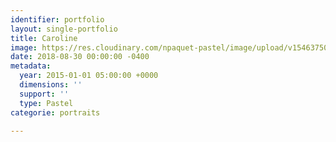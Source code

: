 ```yaml
---
identifier: portfolio
layout: single-portfolio
title: Caroline
image: https://res.cloudinary.com/npaquet-pastel/image/upload/v1546375049/Caroline-pastel-35-X-45-cm-2015.jpg
date: 2018-08-30 00:00:00 -0400
metadata:
  year: 2015-01-01 05:00:00 +0000
  dimensions: ''
  support: ''
  type: Pastel
categorie: portraits

---
```

